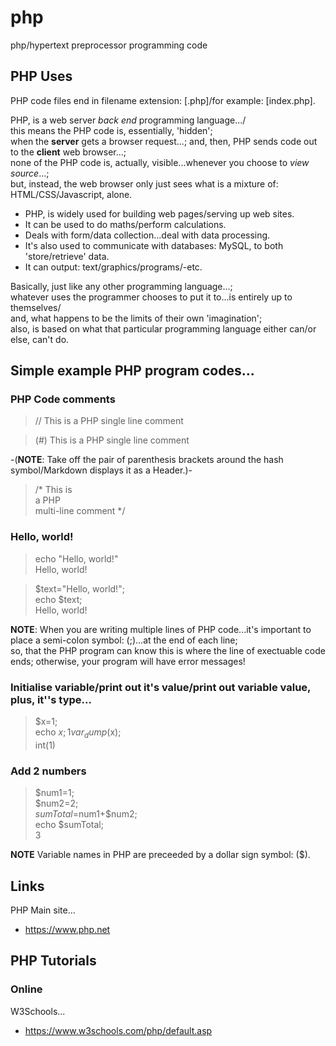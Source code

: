 # php
php/hypertext preprocessor programming code

## PHP Uses

PHP code files end in filename extension: [.php]/for example: [index.php].   

PHP, is a web server *back end* programming language.../  
this means the PHP code is, essentially, 'hidden';     
when the **server** gets a browser request...; and, then, PHP sends code out to the **client** web browser...;      
none of the PHP code is, actually, visible...whenever you choose to *view source*...;      
but, instead, the web browser only just sees what is a mixture of: HTML/CSS/Javascript, alone.  

- PHP, is widely used for building web pages/serving up web sites.  
- It can be used to do maths/perform calculations.  
- Deals with form/data collection...deal with data processing.   
- It's also used to communicate with databases: MySQL, to both 'store/retrieve' data.    
- It can output: text/graphics/programs/-etc.    

Basically, just like any other programming language...;  
whatever uses the programmer chooses to put it to...is entirely up to themselves/  
and, what happens to be the limits of their own 'imagination';    
also, is based on what that particular programming language either can/or else, can't do.  

## Simple example PHP program codes...

### PHP Code comments

> // This is a PHP single line comment 
 
> (#) This is a PHP  single line comment    

-(**NOTE**: Take off the pair of parenthesis brackets around the hash symbol/Markdown displays it as a Header.)-  

> /* This is  
>    a PHP  
>    multi-line comment */  

### Hello, world!

> echo "Hello, world!"    
> Hello, world!  

> $text="Hello, world!";  
> echo $text;  
> Hello, world!    

**NOTE**: When you are writing multiple lines of PHP code...it's important to place a semi-colon symbol: (;)...at the end of each line;  
so, that the PHP program can know this is where the line of exectuable code ends; otherwise, your program will have error messages!

### Initialise variable/print out it's value/print out variable value, plus, it''s type...

> $x=1;  
> echo $x;     
> 1    
> var_dump($x);   
> int(1)  

### Add 2 numbers

> $num1=1;    
> $num2=2;   
> $sumTotal=$num1+$num2;    
> echo $sumTotal;    
> 3  

**NOTE** Variable names in PHP are preceeded by a dollar sign symbol: ($).  

## Links

PHP Main site...  
- https://www.php.net

## PHP Tutorials

### Online

W3Schools...  
- https://www.w3schools.com/php/default.asp  


